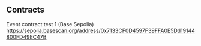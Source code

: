 ## Contracts

Event contract test 1 (Base Sepolia)
https://sepolia.basescan.org/address/0x7133CF0D4597F39FFA0E5Dd19144800FD49EC47B



